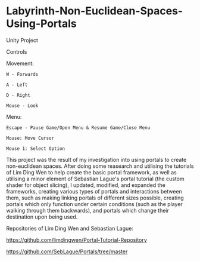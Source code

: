 # Labyrinth-Non-Euclidean-Spaces-Using-Portals

Unity Project

Controls

Movement:

	W - Forwards
 
	A - Left
 
	D - Right
 
	Mouse - Look
 
Menu:

	Escape - Pause Game/Open Menu & Resume Game/Close Menu
 
 	Mouse: Move Cursor
  
  	Mouse 1: Select Option

This project was the result of my investigation into using portals to create non-euclidean spaces. After doing some reasearch and utilising the tutorials of Lim Ding Wen to help create the basic portal framework, as well as utilising a minor element of Sebastian Lague's portal tutorial (the custom shader for object slicing), I updated, modified, and expanded the frameworks, creating various types of portals and interactions between them, such as making linking portals of different sizes possible, creating portals which only function under certain conditions (such as the player walking through them backwards), and portals which change their destination upon being used.

Repositories of Lim Ding Wen and Sebastian Lague:

https://github.com/limdingwen/Portal-Tutorial-Repository

https://github.com/SebLague/Portals/tree/master
